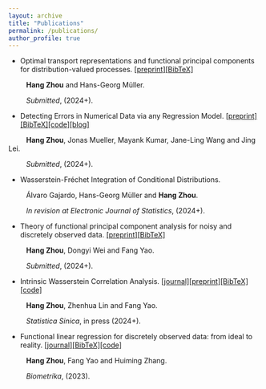```yaml
---
layout: archive
title: "Publications"
permalink: /publications/
author_profile: true
---
```


- Optimal transport representations and functional principal components for distribution-valued processes. [\[preprint\]](https://arxiv.org/abs/2310.20088)[\[BibTeX\]](http://localhost:4000/files/arXiv_OT)

&nbsp;&nbsp;&nbsp;&nbsp;&nbsp;&nbsp;&nbsp;&nbsp; **Hang Zhou** and Hans-Georg Müller.

&nbsp;&nbsp;&nbsp;&nbsp;&nbsp;&nbsp;&nbsp;&nbsp; *Submitted*,  (2024+).

- Detecting Errors in Numerical Data via any Regression Model. [\[preprint\]](https://arxiv.org/abs/2305.16583)[\[BibTeX\]](http://localhost:4000/files/arXiv_DE)[\[code\]](https://github.com/hg-zh/RLE)[\[blog\]](https://web-git-jwmueller-regressionblog-cleanlab.vercel.app/blog/regression/)

&nbsp;&nbsp;&nbsp;&nbsp;&nbsp;&nbsp;&nbsp;&nbsp; **Hang Zhou**, Jonas Mueller, Mayank Kumar, Jane-Ling Wang and Jing Lei.

&nbsp;&nbsp;&nbsp;&nbsp;&nbsp;&nbsp;&nbsp;&nbsp; *Submitted*,  (2024+).

- Wasserstein-Fréchet Integration of Conditional Distributions.

&nbsp;&nbsp;&nbsp;&nbsp;&nbsp;&nbsp;&nbsp;&nbsp; Álvaro Gajardo, Hans-Georg Müller and **Hang Zhou**.

&nbsp;&nbsp;&nbsp;&nbsp;&nbsp;&nbsp;&nbsp;&nbsp; *In revision at Electronic Journal of Statistics*,  (2024+).

- Theory of functional principal component analysis for noisy and discretely observed data. [\[preprint\]](https://arxiv.org/abs/2209.08768)[\[BibTeX\]](http://localhost:4000/files/arXiv_FPCA)

&nbsp;&nbsp;&nbsp;&nbsp;&nbsp;&nbsp;&nbsp;&nbsp; **Hang Zhou**, Dongyi Wei and Fang Yao.

&nbsp;&nbsp;&nbsp;&nbsp;&nbsp;&nbsp;&nbsp;&nbsp; *Submitted*,  (2024+).

- Intrinsic Wasserstein Correlation Analysis. [\[journal\]](https://www3.stat.sinica.edu.tw/ss_newpaper/SS-2023-0147_na.pdf)[\[preprint\]](https://arxiv.org/abs/2105.15000)[\[BibTeX\]](http://localhost:4000/files/arXiv_WCCA)[\[code\]](https://github.com/hg-zh/WICA)

&nbsp;&nbsp;&nbsp;&nbsp;&nbsp;&nbsp;&nbsp;&nbsp; **Hang Zhou**, Zhenhua Lin and Fang Yao.

&nbsp;&nbsp;&nbsp;&nbsp;&nbsp;&nbsp;&nbsp;&nbsp; *Statistica Sinica*, in press (2024+).


- Functional linear regression for discretely observed data: from ideal to reality. [\[journal\]](https://academic.oup.com/biomet/article-abstract/110/2/381/6726182)[\[BibTeX\]](http://localhost:4000/files/bmka_flr)[\[code\]](https://github.com/hg-zh/FLR)

&nbsp;&nbsp;&nbsp;&nbsp;&nbsp;&nbsp;&nbsp;&nbsp; **Hang Zhou**, Fang Yao and Huiming Zhang.

&nbsp;&nbsp;&nbsp;&nbsp;&nbsp;&nbsp;&nbsp;&nbsp; *Biometrika*, (2023).






